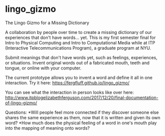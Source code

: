 # lingo_gizmo

The Lingo Gizmo for a Missing Dictionary

A collaboration by people over time to create a missing dictionary of our experiences that don't have words... yet. This is my first semester final for Intro to Physical Computing and Intro to Computational Media while at ITP (Interactive Telecommunications Program), a graduate program at NYU.

Submit meanings that don't have words yet, such as feelings, experiences, or situations.
Invent original words out of a fabricated mouth, teeth and tongue, or online with your computer.

The current prototype allows you to invent a word and define it all in one interaction.
Try it here: https://fergfluff.github.io/lingo_gizmo/

You can see what the interaction in person looks like over here: http://www.itpblogelizabethferguson.com/2017/12/20/final-documentation-of-lingo-gizmo/

Questions:
*Will people feel more connected if they discover someone else shares the same experience as them, now that it is written and given its own word?
*How much does the physical feeling of a word in one's mouth play into the mapping of meaning onto words?
